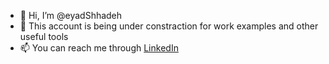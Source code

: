 - 👋 Hi, I’m @eyadShhadeh
- 🌱 This account is being under constraction for work examples and other useful tools
- 📫 You can reach me through [LinkedIn](https://www.linkedin.com/in/eyad-shhadeh-b9099715b/) 

<!---
eyadShhadeh/eyadShhadeh is a ✨ special ✨ repository because its `README.md` (this file) appears on your GitHub profile.
You can click the Preview link to take a look at your changes.
--->
